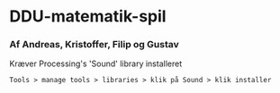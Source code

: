 # DDU-matematik-spil

### Af Andreas, Kristoffer, Filip og Gustav

Kræver Processing's 'Sound' library installeret

`Tools > manage tools > libraries > klik på Sound > klik installer`
